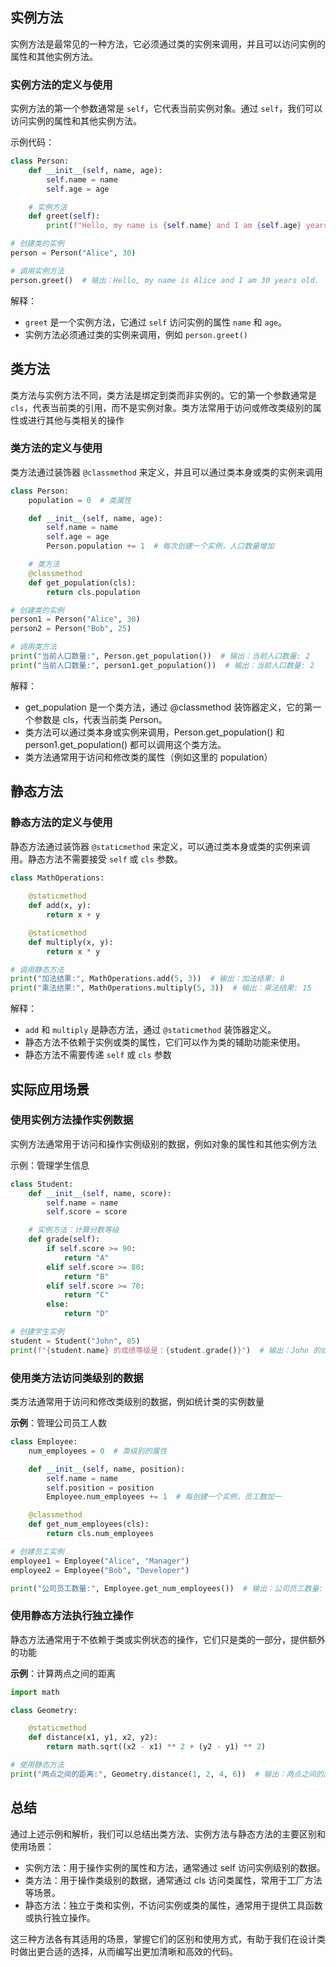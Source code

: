 ## 实例方法

实例方法是最常见的一种方法，它必须通过类的实例来调用，并且可以访问实例的属性和其他实例方法。

### 实例方法的定义与使用

实例方法的第一个参数通常是 `self`，它代表当前实例对象。通过 `self`，我们可以访问实例的属性和其他实例方法。

示例代码：

```python
class Person:
    def __init__(self, name, age):
        self.name = name
        self.age = age

    # 实例方法
    def greet(self):
        print(f"Hello, my name is {self.name} and I am {self.age} years old.")

# 创建类的实例
person = Person("Alice", 30)

# 调用实例方法
person.greet()  # 输出：Hello, my name is Alice and I am 30 years old.

```

解释：

- `greet` 是一个实例方法，它通过 `self` 访问实例的属性 `name` 和 `age`。
- 实例方法必须通过类的实例来调用，例如 `person.greet()`

## 类方法

类方法与实例方法不同，类方法是绑定到类而非实例的。它的第一个参数通常是 `cls`，代表当前类的引用，而不是实例对象。类方法常用于访问或修改类级别的属性或进行其他与类相关的操作

### 类方法的定义与使用

类方法通过装饰器 `@classmethod` 来定义，并且可以通过类本身或类的实例来调用

```python
class Person:
    population = 0  # 类属性

    def __init__(self, name, age):
        self.name = name
        self.age = age
        Person.population += 1  # 每次创建一个实例，人口数量增加

    # 类方法
    @classmethod
    def get_population(cls):
        return cls.population

# 创建类的实例
person1 = Person("Alice", 30)
person2 = Person("Bob", 25)

# 调用类方法
print("当前人口数量:", Person.get_population())  # 输出：当前人口数量: 2
print("当前人口数量:", person1.get_population())  # 输出：当前人口数量: 2

```

解释：

- get_population 是一个类方法，通过 @classmethod 装饰器定义，它的第一个参数是 cls，代表当前类 Person。
- 类方法可以通过类本身或实例来调用，Person.get_population() 和 person1.get_population() 都可以调用这个类方法。
- 类方法通常用于访问和修改类的属性（例如这里的 population）

## 静态方法

### 静态方法的定义与使用

静态方法通过装饰器 `@staticmethod` 来定义，可以通过类本身或类的实例来调用。静态方法不需要接受 `self` 或 `cls` 参数。

```python
class MathOperations:
    
    @staticmethod
    def add(x, y):
        return x + y

    @staticmethod
    def multiply(x, y):
        return x * y

# 调用静态方法
print("加法结果:", MathOperations.add(5, 3))  # 输出：加法结果: 8
print("乘法结果:", MathOperations.multiply(5, 3))  # 输出：乘法结果: 15

```

解释：

- `add` 和 `multiply` 是静态方法，通过 `@staticmethod` 装饰器定义。
- 静态方法不依赖于实例或类的属性，它们可以作为类的辅助功能来使用。
- 静态方法不需要传递 `self` 或 `cls` 参数

## 实际应用场景

### 使用实例方法操作实例数据

实例方法通常用于访问和操作实例级别的数据，例如对象的属性和其他实例方法

示例：管理学生信息

```python
class Student:
    def __init__(self, name, score):
        self.name = name
        self.score = score

    # 实例方法：计算分数等级
    def grade(self):
        if self.score >= 90:
            return "A"
        elif self.score >= 80:
            return "B"
        elif self.score >= 70:
            return "C"
        else:
            return "D"

# 创建学生实例
student = Student("John", 85)
print(f"{student.name} 的成绩等级是：{student.grade()}")  # 输出：John 的成绩等级是：B
```

### 使用类方法访问类级别的数据

类方法通常用于访问和修改类级别的数据，例如统计类的实例数量

**示例**：管理公司员工人数

```python
class Employee:
    num_employees = 0  # 类级别的属性

    def __init__(self, name, position):
        self.name = name
        self.position = position
        Employee.num_employees += 1  # 每创建一个实例，员工数加一

    @classmethod
    def get_num_employees(cls):
        return cls.num_employees

# 创建员工实例
employee1 = Employee("Alice", "Manager")
employee2 = Employee("Bob", "Developer")

print("公司员工数量:", Employee.get_num_employees())  # 输出：公司员工数量: 2
```

### 使用静态方法执行独立操作

静态方法通常用于不依赖于类或实例状态的操作，它们只是类的一部分，提供额外的功能

**示例**：计算两点之间的距离

```python
import math

class Geometry:

    @staticmethod
    def distance(x1, y1, x2, y2):
        return math.sqrt((x2 - x1) ** 2 + (y2 - y1) ** 2)

# 使用静态方法
print("两点之间的距离:", Geometry.distance(1, 2, 4, 6))  # 输出：两点之间的距离: 5.0

```

## 总结

通过上述示例和解析，我们可以总结出类方法、实例方法与静态方法的主要区别和使用场景：

- 实例方法：用于操作实例的属性和方法，通常通过 self 访问实例级别的数据。
- 类方法：用于操作类级别的数据，通常通过 cls 访问类属性，常用于工厂方法等场景。
- 静态方法：独立于类和实例，不访问实例或类的属性，通常用于提供工具函数或执行独立操作。

这三种方法各有其适用的场景，掌握它们的区别和使用方式，有助于我们在设计类时做出更合适的选择，从而编写出更加清晰和高效的代码。

